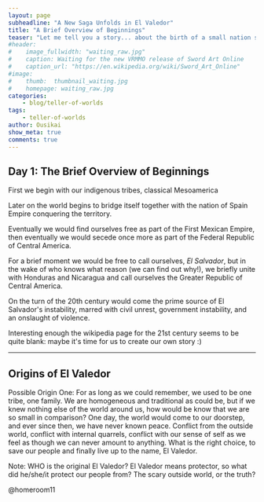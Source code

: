 ```yaml
---
layout: page
subheadline: "A New Saga Unfolds in El Valedor"
title: "A Brief Overview of Beginnings"
teaser: "Let me tell you a story... about the birth of a small nation soon to be named El Salvador..."
#header:
#    image_fullwidth: "waiting_raw.jpg"
#    caption: Waiting for the new VRMMO release of Sword Art Online
#    caption_url: "https://en.wikipedia.org/wiki/Sword_Art_Online"
#image:
#    thumb:  thumbnail_waiting.jpg
#    homepage: waiting_raw.jpg
categories:
    - blog/teller-of-worlds
tags:
    - teller-of-worlds
author: Ousikai
show_meta: true
comments: true
---
```

## Day 1: The Brief Overview of Beginnings
First we begin with our indigenous tribes, classical Mesoamerica

Later on the world begins to bridge itself together with the nation of Spain Empire conquering the territory.

Eventually we would find ourselves free as part of the First Mexican Empire, then eventually we would secede once more as part of the Federal Republic of Central America.

For a brief moment we would be free to call ourselves, *El Salvador*, but in the wake of who knows what reason (we can find out why!), we briefly unite with Honduras and Nicaragua and call ourselves the Greater Republic of Central America. 

On the turn of the 20th century would come the prime source of El Salvador's instability, marred with civil unrest, government instability, and an onslaught of violence.

Interesting enough the wikipedia page for the 21st century seems to be quite blank: maybe it's time for us to create our own story :) 

------
## Origins of El Valedor

Possible Origin One: For as long as we could remember, we used to be one tribe, one family. We are homogeneous and traditional as could be, but if we knew nothing else of the world around us, how would be know that we are so small in comparison? One day, the world would come to our doorstep, and ever since then, we have never known peace. Conflict from the outside world, conflict with internal quarrels, conflict with our sense of self as we feel as though we can never amount to anything. What is the right choice, to save our people and finally live up to the name, El Valedor.

Note: WHO is the original El Valedor? El Valedor means protector, so what did he/she/it protect our people from? The scary outside world, or the truth?

@homeroom11